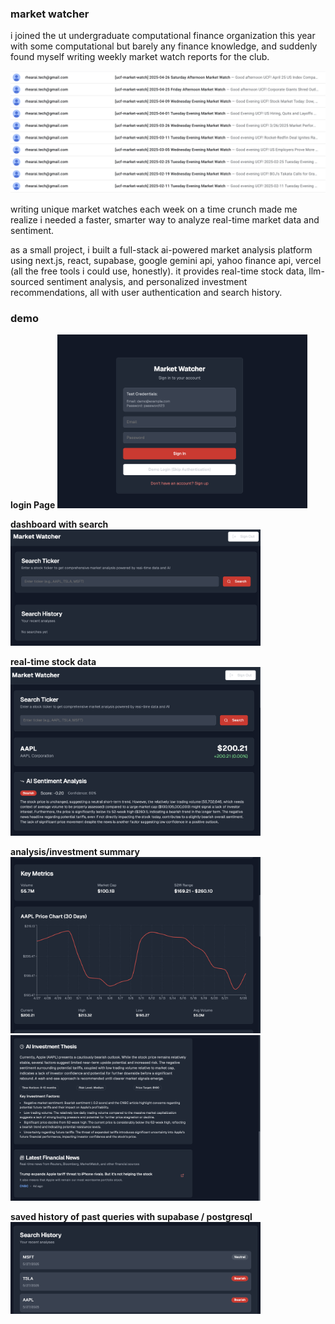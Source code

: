 ### market watcher

i joined the ut undergraduate computational finance organization this year with some computational but barely any finance knowledge, and suddenly found myself writing weekly market watch reports for the club.

![Screenshot](demo/mws.png)

writing unique market watches each week on a time crunch made me realize i needed a faster, smarter way to analyze real-time market data and sentiment. 

as a small project, i built a full-stack ai-powered market analysis platform using next.js, react, supabase, google gemini api, yahoo finance api, vercel (all the free tools i could use, honestly). it provides real-time stock data, llm-sourced sentiment analysis, and personalized investment recommendations, all with user authentication and search history.

### demo 

**login Page**
<img src="demo/login.png" width="400"/>

**dashboard with search**
<img src="demo/user-0.png" width="400"/>

**real-time stock data**
<img src="demo/user-1.png" width="400"/>

**analysis/investment summary**
<img src="demo/user-2.png" width="400"/>
<img src="demo/user-3.png" width="400"/>

**saved history of past queries with supabase / postgresql**
<img src="demo/user-4.png" width="400"/>




